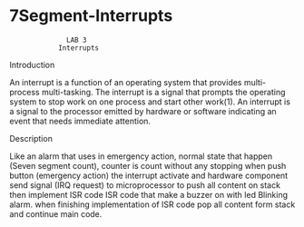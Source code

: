 # 7Segment-Interrupts

				  LAB 3
				Interrupts

Introduction

An interrupt is a function of an operating system that provides multi-process multi-tasking.
The interrupt is a signal that prompts the operating system to stop work on one process and start
other work(1).
An interrupt is a signal to the processor emitted by hardware or software indicating an event that
needs immediate attention.

Description

Like an alarm that uses in emergency action, normal state that happen (Seven segment count), counter
is count without any stopping when push button (emergency action) the interrupt activate and
hardware component send signal (IRQ request) to microprocessor to push all content on stack then
implement ISR code ISR code that make a buzzer on with led Blinking alarm. when finishing
implementation of ISR code pop all content form stack and continue main code.
